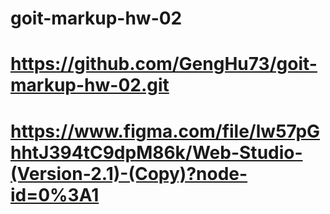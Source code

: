 # goit-markup-hw-02

# https://github.com/GengHu73/goit-markup-hw-02.git

# https://www.figma.com/file/lw57pGhhtJ394tC9dpM86k/Web-Studio-(Version-2.1)-(Copy)?node-id=0%3A1
